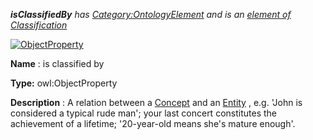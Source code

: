 ___isClassifiedBy__ 
 has
 [Category:OntologyElement](../../Category/OntologyElement "Category:OntologyElement") 
 and is an
 [element of](../../Property/ElementOf "Property:ElementOf") 
[Classification](../../Submissions/Classification "Submissions:Classification")_




  





[![ObjectProperty](../../images/thumb/c/c3/ObjectProperty.gif/45px-ObjectProperty.gif)](../../Image/ObjectProperty.gif "ObjectProperty")


__Name__ 
 : is classified by
 



__Type:__ 
 owl:ObjectProperty
 



__Description__ 
 : A relation between a
 [Concept](../../Community/FrancoisScharffe_about_ConceptGroup "Submissions:Classification/Concept") 
 and an
 [Entity](../../Image/FlattenedEntity.png "Submissions:Classification/Entity") 
 , e.g. 'John is considered a typical rude man'; your last concert constitutes the achievement of a lifetime; '20-year-old means she's mature enough'.